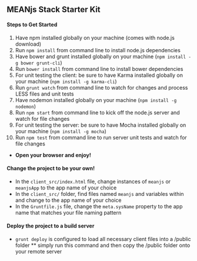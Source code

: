 ## MEANjs Stack Starter Kit

#### Steps to Get Started

1. Have npm installed globally on your machine (comes with node.js download)
2. Run `npm install` from command line to install node.js dependencies
3. Have bower and grunt installed globally on your machine (`npm install -g bower grunt-cli`)
4. Run `bower install` from command line to install bower dependencies
6. For unit testing the client: be sure to have Karma installed globally on your machine (`npm install -g karma-cli`)
7. Run `grunt watch` from command line to watch for changes and process LESS files and unit tests
8. Have nodemon installed globally on your machine (`npm install -g nodemon`)
9. Run `npm start` from command line to kick off the node.js server and watch for file changes
10. For unit testing the server: be sure to have Mocha installed globally on your machine (`npm install -g mocha`)
11. Run `npm test` from command line to run server unit tests and watch for file changes

* __Open your browser and enjoy!__


#### Change the project to be your own!

* In the `client_src/index.html` file, change instances of `meanjs` or `meanjsApp` to the app name of your choice
* In the `client_src/` folder, find files named `meanjs` and variables within and change to the app name of your choice
* In the `Gruntfile.js` file, change the `meta.sysName` property to the app name that matches your file naming pattern

#### Deploy the project to a build server

* `grunt deploy` is configured to load all necessary client files into a /public folder
** simply run this command and then copy the /public folder onto your remote server
